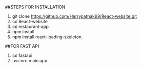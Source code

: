 ##STEPS FOR INSTALLATION
1. git clone https://github.com/Harrypathak99/React-website.git
2. cd React-website
3. cd restaurant-app
4. npm install
5. npm install react-loading-skeleton.

##FOR FAST API
1. cd fastapi
2. uvicorn main:app
   
